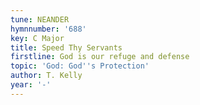 ```yaml
---
tune: NEANDER
hymnnumber: '688'
key: C Major
title: Speed Thy Servants
firstline: God is our refuge and defense
topic: 'God: God''s Protection'
author: T. Kelly
year: '-'
---
```

